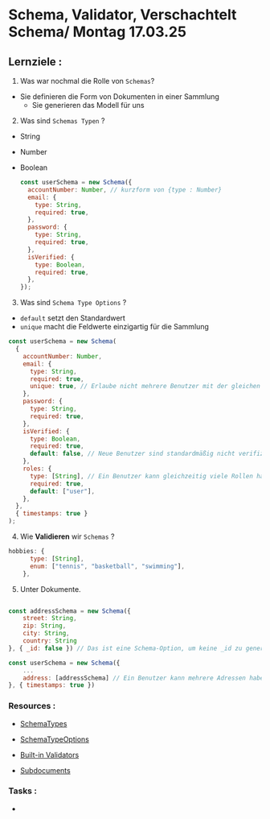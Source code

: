 # Schema, Validator, Verschachtelt Schema/ Montag 17.03.25

## Lernziele :

1. Was war nochmal die Rolle von `Schemas`?

- Sie definieren die Form von Dokumenten in einer Sammlung
  - Sie generieren das Modell für uns

2. Was sind `Schemas Typen` ?

- String
- Number
- Boolean

  ```js
  const userSchema = new Schema({
    accountNumber: Number, // kurzform von {type : Number}
    email: {
      type: String,
      required: true,
    },
    password: {
      type: String,
      required: true,
    },
    isVerified: {
      type: Boolean,
      required: true,
    },
  });
  ```

3. Was sind `Schema Type Options` ?

- `default` setzt den Standardwert
- `unique` macht die Feldwerte einzigartig für die Sammlung

```js
const userSchema = new Schema(
  {
    accountNumber: Number,
    email: {
      type: String,
      required: true,
      unique: true, // Erlaube nicht mehrere Benutzer mit der gleichen E-Mail
    },
    password: {
      type: String,
      required: true,
    },
    isVerified: {
      type: Boolean,
      required: true,
      default: false, // Neue Benutzer sind standardmäßig nicht verifiziert
    },
    roles: {
      type: [String], // Ein Benutzer kann gleichzeitig viele Rollen haben
      required: true,
      default: ["user"],
    },
  },
  { timestamps: true }
);
```

4. Wie **Validieren** wir `Schemas` ?

```js
hobbies: {
      type: [String],
      enum: ["tennis", "basketball", "swimming"],
    },
```

5. Unter Dokumente.

```js

const addressSchema = new Schema({
    street: String,
    zip: String,
    city: String,
    country: String
}, { _id: false }) // Das ist eine Schema-Option, um keine _id zu generieren

const userSchema = new Schema({
    ...
    address: [addressSchema] // Ein Benutzer kann mehrere Adressen haben
}, { timestamps: true })
```

### Resources :

- [SchemaTypes](https://mongoosejs.com/docs/schematypes.html)

- [SchemaTypeOptions](https://mongoosejs.com/docs/schematypes.html#schematype-options)

- [Built-in Validators](https://mongoosejs.com/docs/validation.html#built-in-validators)

- [Subdocuments](https://mongoosejs.com/docs/subdocs.html)

### Tasks :

- []()
